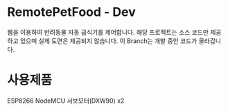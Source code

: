 # RemotePetFood - Dev
웹을 이용하여 반려동물 자동 급식기를 제어합니다.
해당 프로젝트는 소스 코드만 제공하고 있으며 실제 도면은 제공되지 않습니다.
이 Branch는 개발 중인 코드가 올라갑니다.

# 사용제품
ESP8266 NodeMCU
서보모터(DXW90) x2
